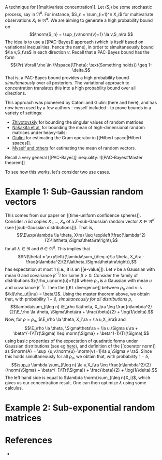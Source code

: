
A technique for [[multivariate concentration]]. Let $(S_t)$ be some stochastic process, say in $\Re^d$. For instance, $S_n = \sum_{i=1}^n X_i$ for multivariate observations $X_i\in\Re^d$. We are aiming to generate a high probability bound on 
$$\norm{S_n} = \sup_{v:\norm{v}=1} \la v,S_n\ra.$$
The idea is to use a [[PAC-Bayes]] approach (which is itself based on variational inequalities, hence the name), in order to simultaneously bound $\la v,S_t\ra$ in each direction $v$. Recall that a PAC-Bayes bound has the form 
$$\Pr( \forall \rho \in \Mspace{\Theta}: \text{Something holds}) \geq 1-\delta.$$
That is, a PAC-Bayes bound provides a high probability bound _simultaneously_ over all posteriors. The variational approach to concentration translates this into a high probability bound over all directions. 

This approach was pioneered by Catoni and Giulini (here and here), and has now been used by a few authors—myself included—to prove bounds in a variety of settings: 
- [Zhivotovskiy](https://arxiv.org/pdf/2108.08198) for bounding the singular values of random matrices 
- [Nakakita et al.](https://ui.adsabs.harvard.edu/abs/2022arXiv221009756N/abstract) for bounding the mean of high-dimensional random matrices under heavy-tails; 
- [Giulini](https://arxiv.org/pdf/1511.06259) for estimating the Gram operator in [[Hilbert space|Hilbert spaces]]. 
- [Myself and others](https://arxiv.org/abs/2311.08168) for estimating the mean of random vectors. 

Recall a very general [[PAC-Bayes]] inequality: 
![[PAC-Bayes#Master theorem]]

To see how this works, let's consider two use cases. 

# Example 1: Sub-Gaussian random vectors 

This comes from our paper on [[time-uniform confidence spheres]]. Consider $n$ iid copies $X_1,\dots,X_n$ of a $\Sigma$-sub-Gaussian random vector $X\in\Re^d$ (see [[sub-Gaussian distributions]]). That is, 
$$\E\exp(\lambda \la \theta, X\ra) \leq \exp\left(\frac{\lambda^2}{2}\la\theta,\Sigma\theta\ra\right),$$
for all $\lambda\in\Re$ and $\theta\in\Re^d$. This implies that 
$$N(\theta) = \exp\left\{\lambda\sum_{i\leq n}\la \theta, X_i\ra - \frac{n\lambda^2}{2}\la\theta,\Sigma\theta\ra\right\},$$
has expectation at most 1 (i.e., it is an [[e-value]]). Let $\nu$ be a Gaussian with mean 0 and covariance $\beta^{-1}I$ for some $\beta>0$. Consider the family of distributions $\{\rho_u:\norm{u}=1\}$ where $\rho_u$ is a Gaussian with mean $u$ and covariance $\beta^{-1}I$. Then the [[KL divergence]] between $\rho_u$ and $\nu$ is $\kl(\rho_u\|\nu) = \beta/2$. Using the master theorem above, we obtain that, with probability $1-\delta$, _simultaneously for all distributions $\rho$_, 
$$\lambda\sum_{i\leq n} \E_\rho \la\theta, X_i\ra \leq \frac{n\lambda^2}{2}\E_\rho \la \theta, \Sigma\theta\ra + \frac{\beta}{2} + \log(1/\delta).$$
Now, for $\rho=\rho_u$, $\E_\rho \la \theta, X_i\ra = \la u,X_i\ra$ and $$\E_\rho \la \theta, \Sigma\theta\ra = \la u,\Sigma u\ra + \beta^{-1}\Tr(\Sigma) \leq \norm{\Sigma} + \beta^{-1}\Tr(\Sigma),$$using basic properties of the expectation of quadratic forms under Gaussian distributions (see eg [here](https://statproofbook.github.io/P/mean-qf.html)), and definition of the [[operator norm]] as $\norm{A} = \sup_{u,v:\norm{u}=\norm{v}=1}\la u,\Sigma v \ra$. Since this holds simultaneously for all $\rho_u$, we obtain that, with probability $1-\delta$, 
$$\sup_u \lambda \sum_{i\leq n} \la u,X_i\ra \leq \frac{n\lambda^2}{2}(\norm{\Sigma} + \beta^{-1}\Tr(\Sigma)) + \frac{\beta}{2} + \log(1/\delta).$$
The left hand side is equal to $\lambda \norm{\sum_{i\leq n}X_i}$, which gives us our concentration result. One can then optimize $\lambda$ using some calculus. 

# Example 2: Sub-exponential random matrices 






# References 

- 